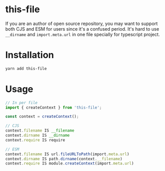 # this-file

If you are an author of open source repository, you may want to support both CJS and ESM for users since it's a confused period. It's hard to use `__dirname` and `import.meta.url` in one file specially for typescript project.

# Installation

```bash
yarn add this-file
```

# Usage

```typescript
// In per file
import { createContext } from 'this-file';

const context = createContext();

// CJS
context.filename IS __filename
context.dirname IS __dirname
context.require IS require

// ESM
context.filename IS url.fileURLToPath(import.meta.url)
context.dirname IS path.dirname(context.__filename)
context.require IS module.createContext(import.meta.url)
```
